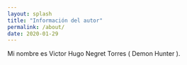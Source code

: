 ```yaml
---
layout: splash
title: "Información del autor"
permalink: /about/
date: 2020-01-29
---
```



Mi nombre es Victor Hugo Negret Torres ( Demon Hunter ).
